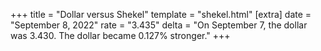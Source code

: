 +++
title = "Dollar versus Shekel"
template = "shekel.html"
[extra]
date = "September  8, 2022"
rate = "3.435"
delta = "On September  7, the dollar was 3.430. The dollar became 0.127% stronger."
+++
